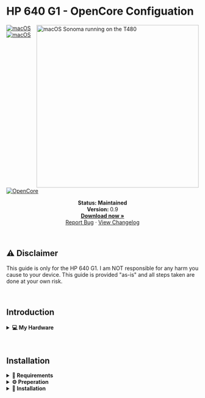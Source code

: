 # HP 640 G1 - OpenCore Configuation

<img align="right" src="https://dl.exploitox.de/t480-oc/Hackintosh-T480-Sonoma.png" alt="macOS Sonoma running on the T480" width="425">

[![macOS](https://img.shields.io/badge/macOS-BigSur-brightgreen.svg)](https://developer.apple.com/documentation/macos-release-notes)
[![macOS](https://img.shields.io/badge/macOS-Monterey-brightgreen.svg)](https://developer.apple.com/documentation/macos-release-notes)
[![OpenCore](https://img.shields.io/badge/OpenCore-0.9.1-blue)](https://github.com/acidanthera/OpenCorePkg)

<p align="center">
   <strong>Status: Maintained</strong>
   <br />
   <strong>Version: </strong>0.9
   <br />
   <a href="https://github.com/valnoxy/Hp640G1-Hack/releases"><strong>Download now »</strong></a>
   <br />
   <a href="https://github.com/valnoxy/Hp640G1-Hack/issues">Report Bug</a>
   ·
   <a href="https://github.com/valnoxy/Hp640G1-Hack/blob/main/CHANGELOG.md">View Changelog</a>
  </p>
</p>
</br>

## ⚠️ Disclaimer
This guide is only for the HP 640 G1. I am NOT responsible for any harm you cause to your device. This guide is provided "as-is" and all steps taken are done at your own risk.


&nbsp;

## Introduction

<details>
<summary><strong>💻 My Hardware</strong></summary>
<br>
These are the Hardware component I use. But this OpenCore configuation <strong>should still work</strong> with your device, even if the components are not equal.

> **Note** Check the model of your WiFi & Bluetooth card. Intel cards should be compatible with itlwm (or AirportItlwm). If your card is from another manufacturer, please check if your card supports macOS. 

| Category  | Component                            |
| --------- | ------------------------------------ |
| CPU       | Intel Core i5-4210M                  |
| GPU       | Intel HD Graphics 4600               |
| SSD       | SanDisk SD7SB6S-128G-1006 SATA SSD   |
| Memory    | 4GB DDR3 1600MHz                     |
| WiFi & BT | Centrino Advanced-N 6235             |

</details>  

</details>

&nbsp;

## Installation

<details>  
<summary><strong>📝 Requirements</strong></summary>
</br>

You must have the following items:
- Access to a working Windows machine with Python installed.
- A pendrive with more than 4 GB (Remember that during the preparation we will format the flash drive to create the installation media).
- an Internet connection (recommended via Ethernet).
- 1-2 hours of your time.

</details>

<details>  
<summary><strong>⚙️ Preperation</strong></summary>
</br>

### Create the install media

First of all, you will need the install media of macOS. I will use [macrecovery](https://github.com/acidanthera/OpenCorePkg) to download and create the macOS Install media.

With macrecovery, the process is the following:
- Download [OpenCorePkg](https://github.com/acidanthera/OpenCorePkg) as a ZIP.
- Extract the OpenCorePkg-master.zip file.
- Open ```cmd.exe``` with Administrator privileges and change the directory to OpenCorePkg-master\Utilities\macrecovery.
- Enter the following command to download macOS:
```
# Big Sur (11)
python macrecovery.py -b Mac-42FD25EABCABB274 -m 00000000000000000 download

# Monterey (12)
python macrecovery.py -b Mac-E43C1C25D4880AD6 -m 00000000000000000 download
```
- After the download succeeded, type ```diskpart``` and wait until you see ```DISKPART>```

- Plug-in your pendrive and type ```list disk``` to see your disk id.

- Select your pendrive by typing ```select disk <diskid>```

- Now we are gonna clean the pendrive and convert it to GPT. First, type ```clean``` and then ```convert gpt```.

>  **Note**: If an error occurred, try to convert again by typing ```convert gpt```.

- After the pendrive is clean and converted, we will create a new partition where we can put our files on. First, type ```create partition primary```, then select the new partition with ```select partition 1``` and format it ```format fs=fat32 quick```.

- Finally, mount your pendrive by typing ```assign```

- Now, close the Command Prompt and copy the folder ```com.apple.recovery.boot``` on the pendrive. 

Now we are ready to make the USB drive bootable.

### Configure and install OpenCore
Download the EFI folder from this repo, you will find the latest files under the release tab or just download the repo as it is. Move the folder to the root of your pendrive (e.g. J:\) and rename the folder to ```EFI```.

#### GenSMBIOS
We need a script, called [GenSMBIOS](https://github.com/corpnewt/GenSMBIOS), to create fake serial number, UUID and MLB numbers. **This step is essential to have working iMessage, so do not skip it!**

The process is the following:

- Download GenSMBIOS as a ZIP, then extract it.
- Start GenSMBIOS.bat and use option ```1``` to download MacSerial.
- Choose option ```2```, to select the path of the config.plist file. It will be located in ```EFI -> OC``` folder.
- Choose option ```3```, and enter ```MacBookPro15,2``` as the machine type.
- Press ```Q``` to quit. Your config now should contain the requied serials.

#### Enter the proper ROM value
After adding serials to your config.plist, you have to add the computer's MAC address to the config.plist file. We need a Plist editior, to write the MAC address into the config.plist file. I used [ProperTree](https://github.com/corpnewt/ProperTree), since it works on Windows too. You have to change the MAC address value in the config.plist at

```PlatformInfo -> Generic -> ROM```

Delete the generic ```112233445566``` value, and enter your MAC address into the field, without any colons. Save the Plist file, and it is now ready to be written out to the EFI partition of your install media.

#### Default keyboard layout and language
The default keyboard layout and language is ```German```. To change the language, edit the value of ```NVRAM -> Add -> 7C436110-AB2A-4BBB-A880-FE41995C9F82 -> prev-lang:kbd``` to the value of your language. If your value contains an underscore "```_```", replace it with a hyphen "```-```". The value for English would be ```en-US:0```. You can find a list of all language values [here](https://github.com/acidanthera/OpenCorePkg/blob/master/Utilities/AppleKeyboardLayouts/AppleKeyboardLayouts.txt).

### Install OpenCore
After you've finished with the neccesary tweaks, you have to copy the EFI folder to the EFI partition of your pendrive.

</details>

<details>  
<summary><strong>🚚 Installation</strong></summary>
</br>

### Prepare BIOS
The bios must be properly configured prior to installing macOS.
In Security menu, set the following settings:

-  `Security > Security Chip`: must be **Disabled**
-  `Memory Protection > Execution Prevention`: must be **Enabled**
-  `Virtualization > Intel Virtualization Technology`: must be **Enabled**
-  `Virtualization > Intel VT-d Feature`: must be **Enabled**
-  `Anti-Theft > Computrace -> Current Setting`: must be **Disabled**
-  `Secure Boot > Secure Boot`: must be **Disabled**
-  `Intel SGX -> Intel SGX Control`: must be **Disabled**
-  `Device Guard`: must be **Disabled**

In Startup menu, set the following options:

-  `UEFI/Legacy Boot`: **UEFI Only**
-  `CSM Support`: **No**

Now you can go through the install.

### Install macOS
1. Boot from USB, press ```SPACE``` and select the USB drive inside of OpenCore ```"NO NAME (DMG)" or similar```.
>  **Note:** The first boot may take up to 20 minutes.
2. Wait for the macOS Utilities screen.
3. Select Disk Utility, select your disk and click erase. Give a name and choose **APFS** with **GUID Partition Map**.
4. After erasing, go back and select **Reinstall macOS** and follow the steps on your screen. The installation make take up to **2 hours**.
>  **Note:** Your PC will restart multiple times. Just boot from USB and select your disk inside of OpenCore. (named macOS Installer or the disk name).
5. Once you see the `Region selection` screen, you are good to proceed.
6. Create your user accound and everything else.

&nbsp;

## Post-install (optional)

<details>  
<summary><strong>💾 Install OpenCore to Hard drive</strong></summary>
</br>

1. Press `ALT + SPACE` and open terminal. Type `sudo diskutil mountDisk disk0s1` (where disk0s1 corresponds to the EFI partition of the main disk)
2. Open Finder and copy the EFI folder of your USB device to the main disk's EFI partition.
3. Unplug the USB device and reboot your laptop. Now you can boot macOS without your USB device.

</details>

<details>  
<summary><strong>✏️ Create a offline install media (Optional)</strong></summary>
</br>

In case of reinstalling macOS, a offline install media can save some time. You also don't need an Ethernet connection for the installation.
To create a offline install media, you need the following stuff: 

- macOS Installer from the App Store.
- A 16 GB pendrive (Keep in mind, during the preperation we will format the disk to create the install media).

Press `ALT + SPACE` and open Disk utility. Select your USB device and click erase. Name it `MyUSB` and choose **Mac OS Extended** with **GUID Partition Map**. After erasing the USB device, close Disk utility.

Now press `ALT + SPACE` and open terminal. Type the following command:

Big Sur:
```sudo /Applications/Install\ macOS\ Big\ Sur.app/Contents/Resources/createinstallmedia --volume /Volumes/MyUSB --downloadassets```

Monterey:
```sudo /Applications/Install\ macOS\ Monterey.app/Contents/Resources/createinstallmedia --volume /Volumes/MyUSB --downloadassets```

Ventura:
```sudo /Applications/Install\ macOS\ Ventura.app/Contents/Resources/createinstallmedia --volume /Volumes/MyUSB --downloadassets```

After creating the install media, copy your EFI folder to the EFI partition of your USB device.


</details>

&nbsp;

## Status

<details>  
<summary><strong>✅ What's working</strong></summary>
</br>
 
- [X] Intel WiFi (thanks to [itlwn](https://github.com/OpenIntelWireless/itlwm))
- [X] Brightness / Volume Control
- [X] Battery Information
- [X] Audio (Audio Jack & Speaker)
- [X] USB Ports
- [X] Graphics Acceleration
- [X] Trackpoint / Touchpad
- [X] Power management / Sleep

</details>

<details>  
<summary><strong>⚠️ What's not working</strong></summary>
</br>

- [ ] Fingerprint Reader (Disabled with NoTouchID kext)
- [ ] Camera (Should be an easy fix)
- [ ] Imessage
- [ ] Bluetooth (But it can be my wifi card broken, it didn't work even on windows)

</details>

<details>  
<summary><strong>🔄 Not tested</strong></summary>
</br>

- [ ] Airdrop
- [ ] Apple Watch Unlock
- [ ] HandOff
- [ ] DP

</details>

&nbsp;

## ⭐️ Feedback
Did you find any bugs or just have some questions? Feel free to provide your feedback using the Discussions tab.

&nbsp;

## 📜 License

OpenCore is licensed under the [BSD 3-Clause License](https://github.com/acidanthera/OpenCorePkg/blob/master/LICENSE.txt).
